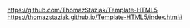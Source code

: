 https://github.com/ThomazStaziak/Template-HTML5
https://thomazstaziak.github.io/Template-HTML5/index.html#